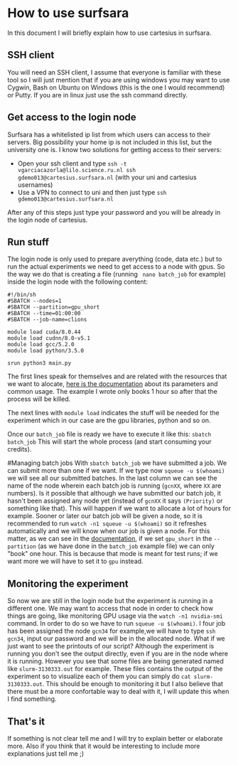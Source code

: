 # How to use surfsara
In this document I will briefly explain how to use cartesius in surfsara.

## SSH client
You will need an SSH client, I assume that everyone is familiar with these tool so I will just mention that if you are using windows you may want to use Cygwin, Bash on Ubuntu on Windows (this is the one I would recommend) or Putty. If you are in linux just use the ssh command directly.

## Get access to the login node
Surfsara has a whitelisted ip list from which users can access to their servers. Big possibility your home ip is not included in this list, but the university one is. I know two solutions for getting access to their servers:
- Open your ssh client and type `ssh -t vgarciacazorla@lilo.science.ru.nl ssh gdemo013@cartesius.surfsara.nl` (with your uni and cartesius usernames)
- Use a VPN to connect to uni and then just type `ssh gdemo013@cartesius.surfsara.nl`

After any of this steps just type your password and you will be already in the login node of cartesius.
## Run stuff
The login node is only used to prepare averything (code, data etc.) but to run the actual experiments we need to get access to a node with gpus. So the way we do that is creating a file (running ` nano batch_job` for example) inside the login node with the following content:
```
#!/bin/sh
#SBATCH --nodes=1
#SBATCH --partition=gpu_short
#SBATCH --time=01:00:00
#SBATCH --job-name=clions

module load cuda/8.0.44 
module load cudnn/8.0-v5.1
module load gcc/5.2.0
module load python/3.5.0

srun python3 main.py
```
The first lines speak for themselves and are related with the resources that we want to alocate, [here is the documentation](https://userinfo.surfsara.nl/systems/cartesius/usage/batch-usage) about its parameters and common usage. The example I wrote only books 1 hour so after that the process will be killed.

The next lines with `module load` indicates the stuff will be needed for the experiment which in our case are the gpu libraries, python and so on.

Once our `batch_job` file is ready we have to execute it like this:
`sbatch batch_job`
This will start the whole process (and start consuming your credits).

#Managing batch jobs
With `sbatch batch_job` we have submitted a job. We can submit more than one if we want. If we type now `squeue -u $(whoami)` we will see all our submitted batches. In the last column we can see the name of the node wherein each batch job is running (`gcnXX`, where `XX` are numbers). Is it possible that although we have submitted our batch job, it hasn't been assigned any node yet (instead of `gcnXX` it says `(Priority)` or something like that). This will happen if we want to allocate a lot of hours for example. Sooner or later our batch job will be given a node, so it is recommended to run `watch -n1 squeue -u $(whoami)` so it refreshes automatically and we will know when our job is given a node. For this matter, as we can see in the [documentation](https://userinfo.surfsara.nl/systems/cartesius/usage/batch-usage), if we set `gpu_short` in the `--partition` (as we have done in the `batch_job` example file) we can only "book" one hour. This is because that mode is meant for test runs; if we want more we will have to set it to `gpu` instead.

## Monitoring the experiment
So now we are still in the login node but the experiment is running in a different one. We may want to access that node in order to check how things are going, like monitoring GPU usage via the `watch -n1 nvidia-smi` command. In order to do so we have to run `squeue -u $(whoami)`. I four job has been assigned the node `gcn34` for example,we will have to type `ssh gcn34`, input our password and we will be in the allocated node.
What if we just want to see the printouts of our script? Although the experiment is running you don't see the output directly, even if you are in the node where it is running.  However you see that some files are being generated named like `slurm-3130333.out` for example. These files contains the output of the experiment so to visualize each of them you can simply do `cat slurm-3130333.out`. This should be enough to monitoring it but I also believe that there must be a more confortable way to deal with it, I will update this when I find something.

## That's it
If something is not clear tell me and I will try to explain better or elaborate more. Also if you think that it would be interesting to include more explanations just tell me ;)

